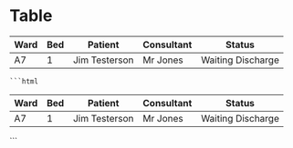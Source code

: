 # Table

<table class="nhs-table">
        <thead>
            <th>Ward</th>
            <th>Bed</th>
            <th>Patient</th>
            <th>Consultant</th>
            <th>Status</th>
        </thead>
        <tbody>
            <td>
                A7
            </td>
            <td>1</td>
            <td>Jim Testerson</td>
            <td>Mr Jones</td>
            <td>Waiting Discharge</td>
        </tbody>
    </table>

    ```html

<table class="nhs-table">
        <thead>
            <th>Ward</th>
            <th>Bed</th>
            <th>Patient</th>
            <th>Consultant</th>
            <th>Status</th>
        </thead>
        <tbody>
            <td>
                A7
            </td>
            <td>1</td>
            <td>Jim Testerson</td>
            <td>Mr Jones</td>
            <td>Waiting Discharge</td>
        </tbody>
    </table>
    ```
